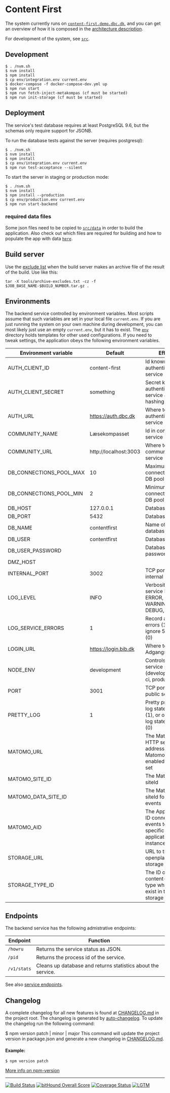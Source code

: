 # Content First

The system currently runs on [`content-first.demo.dbc.dk`](http://content-first.demo.dbc.dk), and you can get an overview of how it is composed in the [architecture description](doc/content-first-architecture.pdf).

For development of the system, see [`src`](src/readme.md).

## Development

    $ . /nvm.sh
    $ nvm install
    $ npm install
    $ cp env/integration.env current.env
    $ docker-compose -f docker-compose-dev.yml up
    $ npm run start
    $ npm run fetch-inject-metakompas (cf must be started)
    $ npm run init-storage (cf must be started)

## Deployment

The service's test database requires at least PostgreSQL 9.6, but the schemas only require support for JSONB.

To run the database tests against the server (requires postgresql):

    $ . /nvm.sh
    $ nvm install
    $ npm install
    $ cp env/integration.env current.env
    $ npm run test-acceptance --silent

To start the server in staging or production mode:

    $ . /nvm.sh
    $ nvm install
    $ npm install --production
    $ cp env/production.env current.env
    $ npm run start-backend

### required data files

Some json files need to be copied to [`src/data`](src/data) in order to build the application. Also check out which files are required for building and how to populate the app with data [`here`](src/data).

## Build server

Use the [exclude list](./tools/archive-excludes.txt) when the build server makes an archive file of the result of the build. Use like this:

    tar -X tools/archive-excludes.txt -cz -f $JOB_BASE_NAME-$BUILD_NUMBER.tar.gz .

## Environments

The backend service controlled by environment variables. Most scripts assume that such variables are set in your local file `current.env`. If you are just running the system on your own machine during development, you can most likely just use an empty `current.env`, but it has to exist. The [`env`](env/) directory holds templates for other used configurations. If you need to tweak settings, the application obeys the following environment variables.

| Environment variable          | Default               | Effect                                                                   |
| ----------------------------- | --------------------- | ------------------------------------------------------------------------ |
| AUTH_CLIENT_ID                | content-first         | Id known to authentication service                                       |
| AUTH_CLIENT_SECRET            | something             | Secret known to authentication service & salt for hashing                |
| AUTH_URL                      | https://auth.dbc.dk   | Where to contact authentication service                                  |
| COMMUNITY_NAME                | Læsekompasset         | Id in community service                                                  |
| COMMUNITY_URL                 | http://localhost:3003 | Where to contact community service                                       |
| DB_CONNECTIONS_POOL_MAX       | 10                    | Maximum connections in DB pool                                           |
| DB_CONNECTIONS_POOL_MIN       | 2                     | Minimum connections in DB pool                                           |
| DB_HOST                       | 127.0.0.1             | Database host                                                            |
| DB_PORT                       | 5432                  | Database port                                                            |
| DB_NAME                       | contentfirst          | Name of the database                                                     |
| DB_USER                       | contentfirst          | Database user                                                            |
| DB_USER_PASSWORD              |                       | Database password                                                        |
| DMZ_HOST                      |                       |                                                                          | Is used to create redirect url for oauth2 |
| INTERNAL_PORT                 | 3002                  | TCP port for the internal service                                        |
| LOG_LEVEL                     | INFO                  | Verbosity of service log (OFF, ERROR, WARN, WARNING, INFO, DEBUG, TRACE) |
| LOG_SERVICE_ERRORS            | 1                     | Record all 5xx errors (1), or ignore 5xx errors (0)                      |
| LOGIN_URL                     | https://login.bib.dk  | Where to contact Adgangsplatform                                         |
| NODE_ENV                      | development           | Controls other service settings (development, ci, production)            |
| PORT                          | 3001                  | TCP port for the public service                                          |
| PRETTY_LOG                    | 1                     | Pretty printed log statements (1), or one-line log statements (0)        |
| MATOMO_URL                    |                       | The Matomo HTTP server address. Matomo is only enabled if this is set    |
| MATOMO_SITE_ID                |                       | The Matomo siteId                                                        |
| MATOMO_DATA_SITE_ID           |                       | The Matomo siteId for data events                                        |
| MATOMO_AID                    |                       | The Application ID connecting events to specific application instance    |
| STORAGE_URL                   |                       | URL to the openplatform storage endpoint                                 |
| STORAGE_TYPE_ID               |                       | The ID of the content-first type which must exist in the storage service | 

## Endpoints

The backend service has the following admistrative endpoints:

| Endpoint    | Function                                                     |
| ----------- | ------------------------------------------------------------ |
| `/howru`    | Returns the service status as JSON.                          |
| `/pid`      | Returns the process id of the service.                       |
| `/v1/stats` | Cleans up database and returns statistics about the service. |

See also [service endpoints](doc/endpoints.md).

## Changelog

A complete changelog for all new features is found at [CHANGELOG.md](https://github.com/DBCDK/content-first/blob/master/CHANGELOG.md) in the project root. The changelog is generated by [auto-changelog](https://github.com/CookPete/auto-changelog).
To update the changelog run the following command:
  
 $ npm version patch | minor | major
This command will update the project version in package.json and generate a new changelog in [CHANGELOG.md](https://github.com/DBCDK/content-first/blob/master/CHANGELOG.md).

#### Example:

    $ npm version patch

[More info on npm-version](https://docs.npmjs.com/cli/version.html)

---

[![Build Status](https://travis-ci.org/DBCDK/content-first.svg?branch=master)](https://travis-ci.org/DBCDK/content-first)
[![bitHound Overall Score](https://www.bithound.io/github/DBCDK/content-first/badges/score.svg)](https://www.bithound.io/github/DBCDK/content-first)
[![Coverage Status](https://coveralls.io/repos/github/DBCDK/content-first/badge.svg?branch=master)](https://coveralls.io/github/DBCDK/content-first?branch=master)
[![LGTM](https://img.shields.io/badge/lgtm-analysed-blue.svg)](https://lgtm.com/projects/g/DBCDK/content-first)
